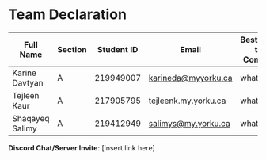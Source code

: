 # Team Declaration

| Full Name     | Section | Student ID  | Email                | Best Way to Contact | Discord Username |
|---------------|---------|-------------|----------------------|---------------------|------------------|
|Karine Davtyan |A        |219949007    |karineda@myyorku.ca   | whatsapp            |okeydokey12345    |
|Tejleen Kaur   |A        |217905795    |tejleenk.my.yorku.ca  | whatsapp            |captain6833       |
|Shaqayeq Salimy|A        |219412949    |salimys@my.yorku.ca   | whatsapp            |shaqayeq_64890    |

**Discord Chat/Server Invite**: [insert link here]
 
